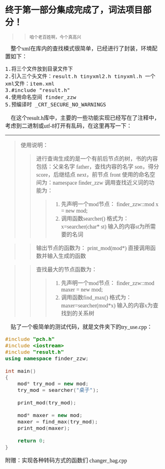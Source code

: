 #   终于第一部分集成完成了，词法项目部分！
>>咱个老百姓啊，今个真高兴

<font size='4' face='楷体'>
&#160;&#160;&#160;&#160;整个xml在库内的查找模式很简单，已经进行了封装，环境配置如下：

```
1.将三个文件放到目录文件下
2.引入三个头文件：result.h tinyxml2.h tinyxml.h 一个xml文件：item.xml
3.#include "result.h"
4.使用命名空间 finder_zzw
5.预编译时 _CRT_SECURE_NO_WARNINGS
```
&#160;&#160;&#160;&#160;在这个result.h库中，主要的一些功能实现已经写在了注释中，考虑到二进制或utf-8打开有乱码，在这里再写一下：

-----
>使用说明：
>>进行查询生成的是一个有前后节点的树，书的内容包括：父亲名字 father，查找内容的名字 son，得分 score，后继结点 next，前节点 front
使用的命名空间为：namespace finder_zzw
调用查找近义词的功能为：
>>>1.	先声明一个mod节点： finder_zzw::mod x = new mod;
>>>2.	调用函数searcher() 格式为： x=searcher(char* st) 输入的内容st为所需要的名词

>>输出节点的函数为：
print_mod(mod*) 直接调用函数并输入生成的函数

>>查找最大的节点函数为：
>>>1.	先声明一个mod节点： finder_zzw::mod maxer = new mod;
>>>2.	调用函数find_max() 格式为： maxer=searcher(mod*x) 输入的内容x为查找到的关系树

&#160;&#160;&#160;&#160;贴了一个极简单的测试代码，就是文件夹下的try_use.cpp：
```c++
#include "pch.h"
#include <iostream>
#include "result.h"
using namespace finder_zzw;

int main()
{
	mod* try_mod = new mod;
	try_mod = searcher("桌子");

	print_mod(try_mod);

	mod* maxer = new mod;
	maxer = find_max(try_mod);
	print_mod(maxer);

	return 0;
}
```
附赠：实现各种转码方式的函数们 changer_bag.cpp
</font>
